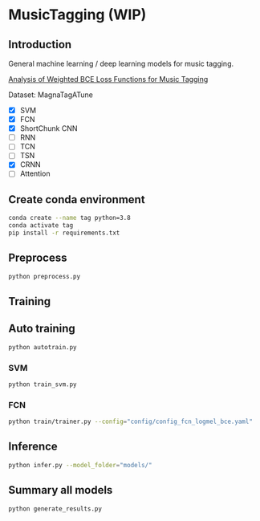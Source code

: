 # MusicTagging (WIP)

## Introduction
General machine learning / deep learning models for music tagging.

[Analysis of Weighted BCE Loss Functions for Music Tagging](Analysis_of_Weighted_BCE_Loss_Functions_for_Music_Tagging.pdf)

Dataset: MagnaTagATune

- [x] SVM
- [x] FCN
- [x] ShortChunk CNN
- [ ] RNN
- [ ] TCN
- [ ] TSN
- [x] CRNN
- [ ] Attention

## Create conda environment
```bash
conda create --name tag python=3.8
conda activate tag
pip install -r requirements.txt 
```
## Preprocess
```bash
python preprocess.py
```
## Training

## Auto training
```bash
python autotrain.py
```

### SVM
```bash
python train_svm.py
```

### FCN
```bash
python train/trainer.py --config="config/config_fcn_logmel_bce.yaml"
```

## Inference
```bash
python infer.py --model_folder="models/"
```

## Summary all models
```bash
python generate_results.py
```
